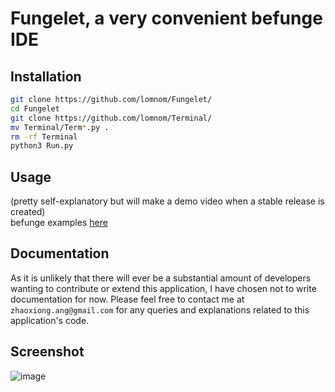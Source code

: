 # Fungelet, a very convenient befunge IDE
## Installation
```bash
git clone https://github.com/lomnom/Fungelet/
cd Fungelet
git clone https://github.com/lomnom/Terminal/
mv Terminal/Term*.py .
rm -rf Terminal
python3 Run.py
```
## Usage
(pretty self-explanatory but will make a demo video when a stable release is created)  
befunge examples [here](http://www.nsl.com/k/befunge93/index.html)

## Documentation 
As it is unlikely that there will ever be a substantial amount of developers wanting to contribute or extend this application, I have chosen not to write documentation for now. Please feel free to contact me at `zhaoxiong.ang@gmail.com` for any queries and explanations related to this application's code.

## Screenshot
![image](https://cdn.discordapp.com/attachments/855698634032152576/1173253987869409401/image.png?ex=656348ec&is=6550d3ec&hm=91aa08e39b14cdbf199e162dfabfb9581987479e0a8a20bd0592b6346df71fbf&)
